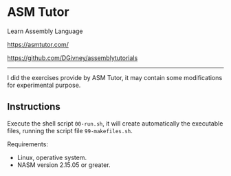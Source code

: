 # ASM Tutor

Learn Assembly Language

https://asmtutor.com/

https://github.com/DGivney/assemblytutorials

---

I did the exercises provide by ASM Tutor, it may contain some modifications for experimental purpose.


## Instructions

Execute the shell script `00-run.sh`, it will create automatically the executable files, running the script file `99-makefiles.sh`.

Requirements:
- Linux, operative system.
- NASM version 2.15.05 or greater.
